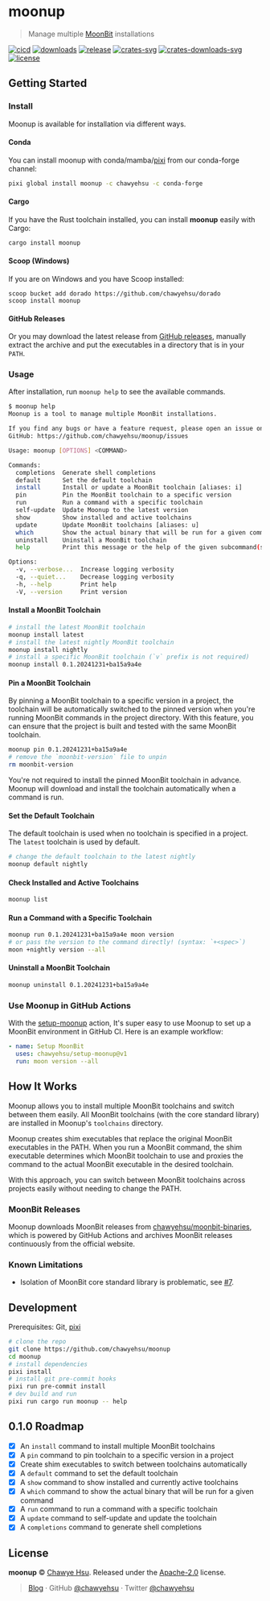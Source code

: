 # moonup

> Manage multiple [MoonBit] installations

[![cicd][cicd-badge]][cicd]
[![downloads][downloads-badge]][releases]
[![release][release-badge]][releases]
[![crates-svg]][crates-url]
[![crates-downloads-svg]][crates-url]
[![license][license-badge]](LICENSE)

## Getting Started

### Install

Moonup is available for installation via different ways.

#### Conda

You can install moonup with conda/mamba/[pixi] from our conda-forge channel:

```sh
pixi global install moonup -c chawyehsu -c conda-forge
```

#### Cargo

If you have the Rust toolchain installed, you can install **moonup** easily with Cargo:

```sh
cargo install moonup
```

#### Scoop (Windows)

If you are on Windows and you have Scoop installed:

```pwsh
scoop bucket add dorado https://github.com/chawyehsu/dorado
scoop install moonup
```

#### GitHub Releases

Or you may download the latest release from [GitHub releases][releases],
manually extract the archive and put the executables in a directory that is in your `PATH`.

### Usage

After installation, run `moonup help` to see the available commands.

```sh
$ moonup help
Moonup is a tool to manage multiple MoonBit installations.

If you find any bugs or have a feature request, please open an issue on
GitHub: https://github.com/chawyehsu/moonup/issues

Usage: moonup [OPTIONS] <COMMAND>

Commands:
  completions  Generate shell completions
  default      Set the default toolchain
  install      Install or update a MoonBit toolchain [aliases: i]
  pin          Pin the MoonBit toolchain to a specific version
  run          Run a command with a specific toolchain
  self-update  Update Moonup to the latest version
  show         Show installed and active toolchains
  update       Update MoonBit toolchains [aliases: u]
  which        Show the actual binary that will be run for a given command
  uninstall    Uninstall a MoonBit toolchain
  help         Print this message or the help of the given subcommand(s)

Options:
  -v, --verbose...  Increase logging verbosity
  -q, --quiet...    Decrease logging verbosity
  -h, --help        Print help
  -V, --version     Print version
```

#### Install a MoonBit Toolchain

```sh
# install the latest MoonBit toolchain
moonup install latest
# install the latest nightly MoonBit toolchain
moonup install nightly
# install a specific MoonBit toolchain (`v` prefix is not required)
moonup install 0.1.20241231+ba15a9a4e
```

#### Pin a MoonBit Toolchain

By pinning a MoonBit toolchain to a specific version in a project, the toolchain
will be automatically switched to the pinned version when you're running MoonBit
commands in the project directory. With this feature, you can ensure that the
project is built and tested with the same MoonBit toolchain.

```sh
moonup pin 0.1.20241231+ba15a9a4e
# remove the `moonbit-version` file to unpin
rm moonbit-version
```

You're not required to install the pinned MoonBit toolchain in advance. Moonup
will download and install the toolchain automatically when a command is run.

#### Set the Default Toolchain

The default toolchain is used when no toolchain is specified in a project. The
`latest` toolchain is used by default.

```sh
# change the default toolchain to the latest nightly
moonup default nightly
```

#### Check Installed and Active Toolchains

```sh
moonup list
```

#### Run a Command with a Specific Toolchain

```sh
moonup run 0.1.20241231+ba15a9a4e moon version
# or pass the version to the command directly! (syntax: `+<spec>`)
moon +nightly version --all
```

#### Uninstall a MoonBit Toolchain

```sh
moonup uninstall 0.1.20241231+ba15a9a4e
```

### Use Moonup in GitHub Actions

With the [setup-moonup] action, It's super easy to use Moonup to set up a
MoonBit environment in GitHub CI. Here is an example workflow:

```yaml
- name: Setup MoonBit
  uses: chawyehsu/setup-moonup@v1
  run: moon version --all
```

## How It Works

Moonup allows you to install multiple MoonBit toolchains and switch between
them easily. All MoonBit toolchains (with the core standard library) are
installed in Moonup's `toolchains` directory.

Moonup creates shim executables that replace the original MoonBit
executables in the PATH. When you run a MoonBit command, the shim
executable determines which MoonBit toolchain to use and proxies the
command to the actual MoonBit executable in the desired toolchain.

With this approach, you can switch between MoonBit toolchains across
projects easily without needing to change the PATH.

### MoonBit Releases

Moonup downloads MoonBit releases from [chawyehsu/moonbit-binaries],
which is powered by GitHub Actions and archives MoonBit releases
continuously from the official website.

### Known Limitations

- Isolation of MoonBit core standard library is problematic, see [#7].

## Development

Prerequisites: Git, [pixi]

```sh
# clone the repo
git clone https://github.com/chawyehsu/moonup
cd moonup
# install dependencies
pixi install
# install git pre-commit hooks
pixi run pre-commit install
# dev build and run
pixi run cargo run moonup -- help
```

## 0.1.0 Roadmap

- [x] An `install` command to install multiple MoonBit toolchains
- [x] A `pin` command to pin toolchain to a specific version in a project
- [x] Create shim executables to switch between toolchains automatically
- [x] A `default` command to set the default toolchain
- [x] A `show` command to show installed and currently active toolchains
- [x] A `which` command to show the actual binary that will be run for a given command
- [x] A `run` command to run a command with a specific toolchain
- [x] A `update` command to self-update and update the toolchain
- [x] A `completions` command to generate shell completions

## License

**moonup** © [Chawye Hsu](https://github.com/chawyehsu). Released under the [Apache-2.0](LICENSE) license.

> [Blog](https://chawyehsu.com) · GitHub [@chawyehsu](https://github.com/chawyehsu) · Twitter [@chawyehsu](https://twitter.com/chawyehsu)

[MoonBit]: https://www.moonbitlang.com/
[cicd-badge]: https://img.shields.io/github/actions/workflow/status/chawyehsu/moonup/cicd.yml?style=flat&logo=github&logoColor=FFFFFF&colorA=0B031E&colorB=9E1084
[cicd]: https://github.com/chawyehsu/moonup/actions/workflows/cicd.yml
[release-badge]: https://img.shields.io/github/v/release/chawyehsu/moonup?style=flat&logo=semanticrelease&logoColor=FFFFFF&colorA=0B031E&colorB=9E1084
[releases]: https://github.com/chawyehsu/moonup/releases/latest
[crates-svg]: https://img.shields.io/crates/v/moonup.svg?style=flat&logo=rust&logoColor=FFFFFF&colorA=0B031E&colorB=9E1084
[crates-downloads-svg]: https://img.shields.io/crates/d/moonup?style=flat&logo=rust&label=crate%20downloads&labelColor=0B031E&color=9E1084
[crates-url]: https://crates.io/crates/moonup
[license-badge]: https://img.shields.io/github/license/chawyehsu/moonup?style=flat&logo=spdx&logoColor=FFFFFF&colorA=0B031E&colorB=9E1084
[downloads-badge]: https://img.shields.io/github/downloads/chawyehsu/moonup/total?style=flat&logo=github&logoColor=FFFFFF&colorA=0B031E&colorB=9E1084
[pixi]: https://pixi.sh
[setup-moonup]: https://github.com/chawyehsu/setup-moonup
[chawyehsu/moonbit-binaries]: https://github.com/chawyehsu/moonbit-binaries
[#7]: https://github.com/chawyehsu/moonup/issues/7
